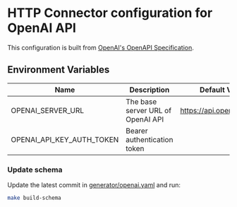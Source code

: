 # HTTP Connector configuration for OpenAI API

This configuration is built from [OpenAI's OpenAPI Specification](https://github.com/openai/openai-openapi).

## Environment Variables

| Name                      | Description                       | Default Value             |
| ------------------------- | --------------------------------- | ------------------------- |
| OPENAI_SERVER_URL         | The base server URL of OpenAI API | https://api.openai.com/v1 |
| OPENAI_API_KEY_AUTH_TOKEN | Bearer authentication token       |                           |

### Update schema

Update the latest commit in [generator/openai.yaml](generator/openai.yaml) and run:

```sh
make build-schema
```
